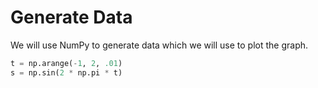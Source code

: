 # Generate Data

We will use NumPy to generate data which we will use to plot the graph.

```python
t = np.arange(-1, 2, .01)
s = np.sin(2 * np.pi * t)
```

